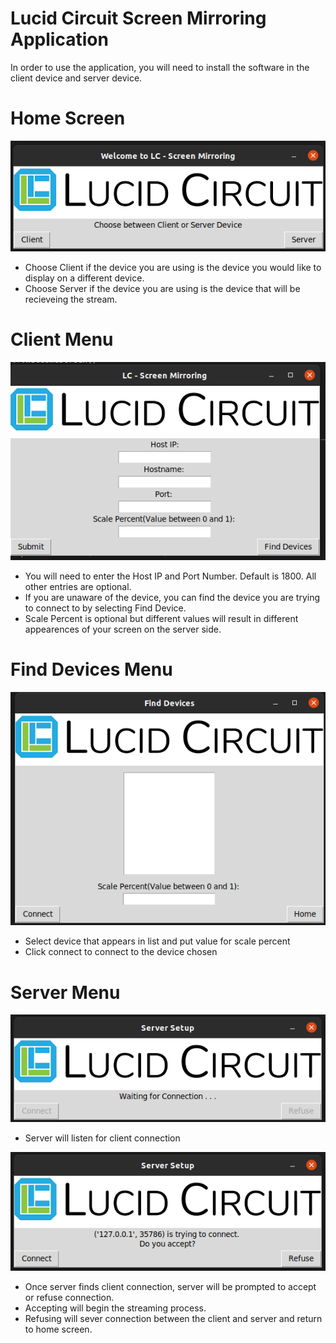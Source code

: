 # Lucid Circuit Screen Mirroring Application

 In order to use the application, you will need to install the software in the client device and server device.

# Home Screen
<img src = https://github.com/naimulhq/LC-ScreenMirror/blob/main/images/LCWelcomeScreen.png>

* Choose Client if the device you are using is the device you would like to display on a different device.
* Choose Server if the device you are using is the device that will be recieveing the stream.

# Client Menu
<img src = https://github.com/naimulhq/LC-ScreenMirror/blob/main/images/ClientScreen.png>

* You will need to enter the Host IP and Port Number. Default is 1800. All other entries are optional.
* If you are unaware of the device, you can find the device you are trying to connect to by selecting Find Device.
* Scale Percent is optional but different values will result in different appearences of your screen on the server side. 

# Find Devices Menu
<img src = https://github.com/naimulhq/LC-ScreenMirror/blob/main/images/FindDevices.png>

* Select device that appears in list and put value for scale percent
* Click connect to connect to the device chosen

# Server Menu
<img src = https://github.com/naimulhq/LC-ScreenMirror/blob/main/images/ServerBeforeConnection.png>

* Server will listen for client connection

<img src = https://github.com/naimulhq/LC-ScreenMirror/blob/main/images/ServerAfterConnection.png>

* Once server finds client connection, server will be prompted to accept or refuse connection.
* Accepting will begin the streaming process.
* Refusing will sever connection between the client and server and return to home screen.
